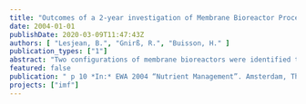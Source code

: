 ```yaml
---
title: "Outcomes of a 2-year investigation of Membrane Bioreactor Process configurations for biological advanced nutrients removal from municipal wastewater"
date: 2004-01-01
publishDate: 2020-03-09T11:47:43Z
authors: [ "Lesjean, B.", "Gnirß, R.", "Buisson, H." ]
publication_types: ["1"]
abstract: "Two configurations of membrane bioreactors were identified to achieve enhanced biological phosphorus and nitrogen removal, and assessed over more than two years with two parallel pilot plants of 2 m3 each. Both configurations included an anaerobic zone ahead of the biological reactor, and differed by the position of the anoxic zone: standard pre-denitrification, or postdenitrification without dosing of carbon source. Both configurations achieved improved phosphorus removal. The goal of 50µgP/L in the effluent could be consistently achieved with two types of municipal wastewater, the second site requiring in addition a low dose of ferric salt ferric salt < 3mgFe/L. The full potential of biological phosphorus removal could be demonstrated during phosphate spiking trials, where up to 1mg of phosphorus was biologically eliminated for 10mg BOD5 in the influent. The post-denitrification configuration enabled a very good elimination of nitrogen. Daily nitrate concentration as low as 1 mgN/L could be monitored in the effluent in some periods. The denitrification rates, greater than those expected for endogenous denitrification, could be accounted for by the use of the glycogene pool, internally stored by the denitrifying microorganisms in the anaerobic zone."
featured: false
publication: " p 10 *In:* EWA 2004 “Nutrient Management”. Amsterdam, The Netherlands. 28.09.-01.10.2004"
projects: ["imf"]
---
```


